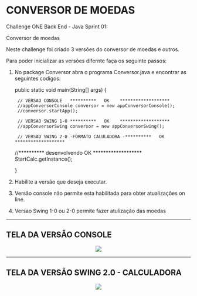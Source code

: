 # CONVERSOR DE MOEDAS

Challenge ONE Back End - Java
Sprint 01:

Conversor de moedas

Neste challenge foi criado 3 versões do conversor de moedas e outros.

Para poder inicializar as versões difernte faça os seguinte passos:

1) No package Conversor abra o programa Conversor.java e encontrar as seguintes codigos:

    public static void main(String[] args) {

		// VERSAO CONSOLE   **********   OK    *******************
		//appConversorConsole conversor = new appConversorConsole(); 
    	//conversor.startApp();
    	
		// VERSAO SWING 1-0 **********   OK    *******************
		//appConversorSwing conversor = new appConversorSwing(); 
        
		// VERSAO SWING 2-0 -FORMATO CALULADORA -**********   OK    *******************
   	//**********   desenvolvendo  OK    *******************
   	StartCalc.getInstance();
 		
    }

2) Habilite a versão que deseja executar.

3) Versão console não permite esta habilitada para obter atualizações on line.

4)  Versao Swing 1-0 ou 2-0 permite fazer atulização das moedas

-----------------------------------------------
TELA DA VERSÃO CONSOLE
-----------------------------------------------

<div align="center">
 <img src="https://github.com/spavan99/challenge-one-conversor-br/issues/1#issue-1807434285" />
</div>


-----------------------------------------------
TELA DA VERSÃO SWING 2.0  -  CALCULADORA
-----------------------------------------------
<div align="center">
<img src="https://github.com/spavan99/challenge-one-conversor-br/assets/79721716/6b39ead4-1641-4e6c-bd01-ffd044822ca5"/  >
</div>




